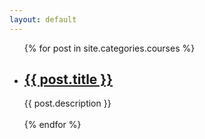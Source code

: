 ```yaml
---
layout: default
---
```

<div> 
    <ul>
    {% for post in site.categories.courses %}
        <li>
            <h2>
              <a href="{{ post.url }}">{{ post.title }}</a>
            </h2>
            <span class="title-desc">{{ post.description }}</span>
        </li>
        <br/>
    {% endfor %}
    </ul>
</div>
